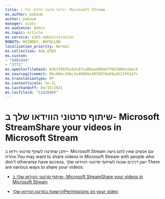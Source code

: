 ```yaml
---
title: שיתוף סרטוני הווידאו שלך ב- Microsoft Stream
ms.author: pebaum
author: pebaum
manager: scotv
ms.audience: Admin
ms.topic: article
ms.service: o365-administration
ROBOTS: NOINDEX, NOFOLLOW
localization_priority: Normal
ms.collection: Adm_O365
ms.custom:
- "9001694"
- "3772"
ms.openlocfilehash: 8363706fbc6dc87ce06ead90a6ff68f809ca9ac4
ms.sourcegitcommit: 8bc60ec34bc1e40685e3976576e04a2623f63a7c
ms.translationtype: MT
ms.contentlocale: he-IL
ms.lasthandoff: 04/15/2021
ms.locfileid: "51828405"
---
```

# <a name="share-your-videos-in-microsoft-stream"></a><span data-ttu-id="ef1b7-102">שיתוף סרטוני הווידאו שלך ב- Microsoft Stream</span><span class="sxs-lookup"><span data-stu-id="ef1b7-102">Share your videos in Microsoft Stream</span></span>

<span data-ttu-id="ef1b7-103">ייתכן שתרצה לשתף סרטוני וידאו ב- Microsoft Stream עם אנשים שאין להם גישה אחרת.</span><span class="sxs-lookup"><span data-stu-id="ef1b7-103">You may want to share videos in Microsoft Stream with people who don't otherwise have access.</span></span> <span data-ttu-id="ef1b7-104">ישנן דרכים שונות לשיתוף סרטוני הווידאו שלך:</span><span class="sxs-lookup"><span data-stu-id="ef1b7-104">There are various ways to share your videos:</span></span>

- [<span data-ttu-id="ef1b7-105">שיתוף סרטוני הווידאו שלך ב- Microsoft Stream</span><span class="sxs-lookup"><span data-stu-id="ef1b7-105">Share your videos in Microsoft Stream</span></span>](https://docs.microsoft.com/stream/portal-share-video)

- [<span data-ttu-id="ef1b7-106">הרשאות בסרטון הווידאו שלך</span><span class="sxs-lookup"><span data-stu-id="ef1b7-106">Permissions on your video</span></span>](https://docs.microsoft.com/stream/portal-share-video#permissions-on-your-video)
